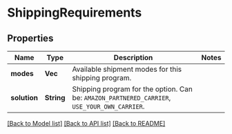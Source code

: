 # ShippingRequirements

## Properties

Name | Type | Description | Notes
------------ | ------------- | ------------- | -------------
**modes** | **Vec<String>** | Available shipment modes for this shipping program. | 
**solution** | **String** | Shipping program for the option. Can be: `AMAZON_PARTNERED_CARRIER`, `USE_YOUR_OWN_CARRIER`. | 

[[Back to Model list]](../README.md#documentation-for-models) [[Back to API list]](../README.md#documentation-for-api-endpoints) [[Back to README]](../README.md)


